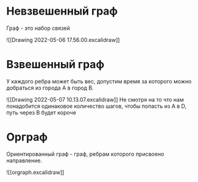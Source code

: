 # Невзвешенный граф
Граф - это набор связей

![[Drawing 2022-05-06 17.56.00.excalidraw]]

# Взвешенный граф
У каждого ребра может быть вес, допустим время за которого можно добраться из города A в город B.

![[Drawing 2022-05-07 10.13.07.excalidraw]]
Не смотря на то что нам понадобится одинаковое количество шагов, чтобы попасть из A в D, путь через B будет короче

# Орграф
Ориентированный граф - граф, ребрам которого присвоено направление.

![[orgraph.excalidraw]]